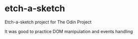 # etch-a-sketch

Etch-a-sketch project for The Odin Project

It was good to practice DOM manipulation and events handling
